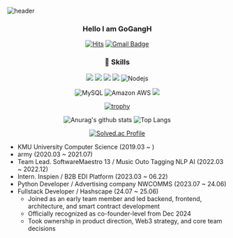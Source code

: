 ![header](https://capsule-render.vercel.app/api?type=waving&color=auto)
<div align=center>
  
### Hello I am GoGangH

[![Hits](https://hits.seeyoufarm.com/api/count/incr/badge.svg?url=https%3A%2F%2Fgithub.com%2FGoGangH)](https://hits.seeyoufarm.com)
[![Gmail Badge](https://img.shields.io/badge/Gmail-d14836?style=flat-square&logo=Gmail&logoColor=white&link=mailto:zlzn1020@gmail.com)](mailto:zlzn1020@gmail.com)
  
### 🚀 Skills 

<img src="https://img.shields.io/badge/Python-3766AB?style=flat-square&logo=Python&logoColor=white"/></a>
<img src="https://img.shields.io/badge/Java-007396?style=flat-square&logo=Java&logoColor=white"/></a>
<img src="https://img.shields.io/badge/C++-00599C?style=flat-square&logo=C%2B%2B&logoColor=white"/></a>
<img src="https://img.shields.io/badge/Javascript-ffb13b?style=flat-square&logo=javascript&logoColor=white"/></a>
![Nodejs](https://img.shields.io/badge/-Nodejs-black?style=flat-square&logo=Node.js)

![MySQL](https://img.shields.io/badge/-MySQL-black?style=flat-square&logo=mysql)
![Amazon AWS](https://img.shields.io/badge/Amazon%20AWS-232F3E?style=flat-square&logo=amazon-aws)
<img src="https://img.shields.io/badge/TensorFlow-FF6F00?style=flat-square&logo=TensorFlow&logoColor=white"/> 

[![trophy](https://github-profile-trophy.vercel.app/?username=GoGangH&theme=onedark&row=1)](https://github.com/ryo-ma/github-profile-trophy)

![Anurag's github stats](https://github-readme-stats.vercel.app/api?username=GoGangH&show_icons=true&theme=tokyonight)
![Top Langs](https://github-readme-stats.vercel.app/api/top-langs/?username=GoGangH&layout=compact&theme=tokyonight)

[![Solved.ac Profile](http://mazassumnida.wtf/api/v2/generate_badge?boj=rhrkd1020)](https://solved.ac/rhrkd1020/)
  
</div>

<div align=left>
	
- KMU University Computer Science (2019.03 ~ )
- army (2020.03 ~ 2021.07)
- Team Lead. SoftwareMaestro 13 / Music Outo Tagging NLP AI (2022.03 ~ 2022.12)
- Intern. Inspien / B2B EDI Platform (2023.03 ~ 06.22)
- Python Developer / Advertising company NWCOMMS (2023.07 ~ 24.06)
- Fullstack Developer / Hashscape (24.07 ~ 25.06)
	- Joined as an early team member and led backend, frontend, architecture, and smart contract development
	- Officially recognized as co-founder-level from Dec 2024
	- Took ownership in product direction, Web3 strategy, and core team decisions
</div>

